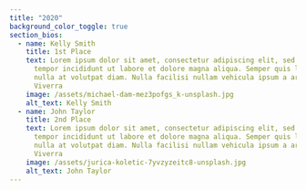 ```yaml
---
title: "2020"
background_color_toggle: true
section_bios:
  - name: Kelly Smith
    title: 1st Place
    text: Lorem ipsum dolor sit amet, consectetur adipiscing elit, sed do eiusmod
      tempor incididunt ut labore et dolore magna aliqua. Semper quis lectus
      nulla at volutpat diam. Nulla facilisi nullam vehicula ipsum a arcu.
      Viverra
    image: /assets/michael-dam-mez3pofgs_k-unsplash.jpg
    alt_text: Kelly Smith
  - name: John Taylor
    title: 2nd Place
    text: Lorem ipsum dolor sit amet, consectetur adipiscing elit, sed do eiusmod
      tempor incididunt ut labore et dolore magna aliqua. Semper quis lectus
      nulla at volutpat diam. Nulla facilisi nullam vehicula ipsum a arcu.
      Viverra
    image: /assets/jurica-koletic-7yvzyzeitc8-unsplash.jpg
    alt_text: John Taylor
---
```

